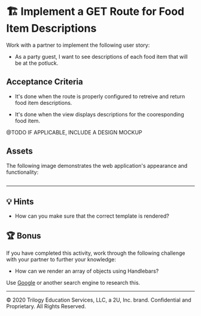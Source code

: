 # 🏗️ Implement a GET Route for Food Item Descriptions 

Work with a partner to implement the following user story:

* As a party guest, I want to see descriptions of each food item that will be at the potluck.

## Acceptance Criteria

* It's done when the route is properly configured to retreive and return food item descriptions.

* It's done when the view displays descriptions for the cooresponding food item.

@TODO IF APPLICABLE, INCLUDE A DESIGN MOCKUP

## Assets

The following image demonstrates the web application's appearance and functionality:

![]()

---

## 💡 Hints

* How can you make sure that the correct template is rendered?

## 🏆 Bonus

If you have completed this activity, work through the following challenge with your partner to further your knowledge:

* How can we render an array of objects using Handlebars?

Use [Google](https://www.google.com) or another search engine to research this.

---
© 2020 Trilogy Education Services, LLC, a 2U, Inc. brand. Confidential and Proprietary. All Rights Reserved.